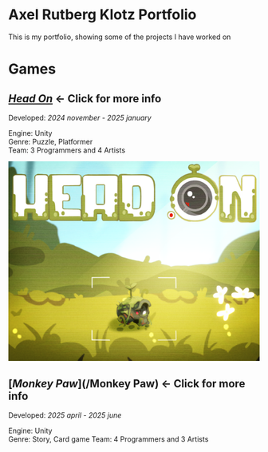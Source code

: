 # Axel Rutberg Klotz Portfolio
This is my portfolio, showing some of the projects I have worked on

# Games

## [_Head On_](/HeadOn) ← Click for more info 
Developed: _2024 november - 2025 january_

Engine: Unity  
Genre: Puzzle, Platformer  
Team: 3 Programmers and 4 Artists

![](https://github.com/AxelRK32/Portfolio/blob/main/Images/2rH3l%2B.png)

## [_Monkey Paw_](/Monkey Paw) ← Click for more info 
Developed: _2025 april - 2025 june_

Engine: Unity  
Genre: Story, Card game
Team: 4 Programmers and 3 Artists
